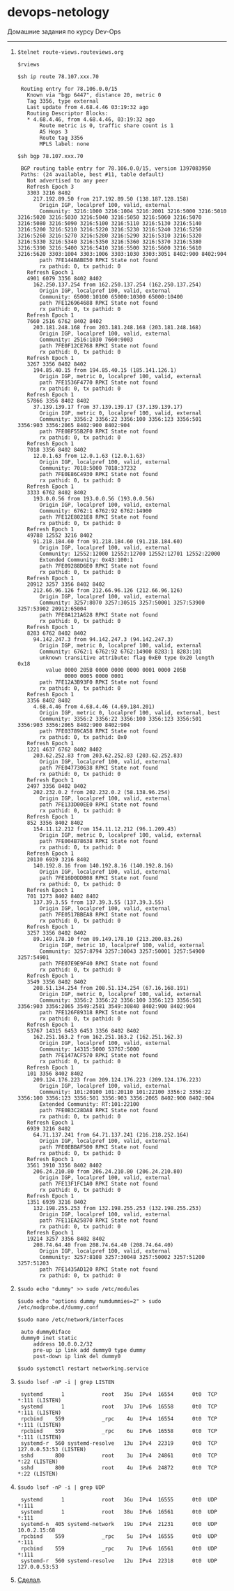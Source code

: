 # devops-netology
Домашние задания по курсу Dev-Ops

------

1. `$telnet route-views.routeviews.org`

   `$rviews`

   `$sh ip route 78.107.xxx.70`

		Routing entry for 78.106.0.0/15
		  Known via "bgp 6447", distance 20, metric 0
		  Tag 3356, type external
		  Last update from 4.68.4.46 03:19:32 ago
		  Routing Descriptor Blocks:
		  * 4.68.4.46, from 4.68.4.46, 03:19:32 ago
		      Route metric is 0, traffic share count is 1
		      AS Hops 3
		      Route tag 3356
		      MPLS label: none

   `$sh bgp 78.107.xxx.70`

		BGP routing table entry for 78.106.0.0/15, version 1397083950
		Paths: (24 available, best #11, table default)
		  Not advertised to any peer
		  Refresh Epoch 3
		  3303 3216 8402
		    217.192.89.50 from 217.192.89.50 (138.187.128.158)
		      Origin IGP, localpref 100, valid, external
		      Community: 3216:1000 3216:1004 3216:2001 3216:5000 3216:5010 3216:5020 3216:5030 3216:5040 3216:5050 3216:5060 3216:5070 3216:5080 3216:5090 3216:5100 3216:5110 3216:5130 3216:5140 3216:5200 3216:5210 3216:5220 3216:5230 3216:5240 3216:5250 3216:5260 3216:5270 3216:5280 3216:5290 3216:5310 3216:5320 3216:5330 3216:5340 3216:5350 3216:5360 3216:5370 3216:5380 3216:5390 3216:5400 3216:5410 3216:5500 3216:5600 3216:5610 3216:5620 3303:1004 3303:1006 3303:1030 3303:3051 8402:900 8402:904
		      path 7FE144BABE50 RPKI State not found
		      rx pathid: 0, tx pathid: 0
		  Refresh Epoch 1
		  4901 6079 3356 8402 8402
		    162.250.137.254 from 162.250.137.254 (162.250.137.254)
		      Origin IGP, localpref 100, valid, external
		      Community: 65000:10100 65000:10300 65000:10400
		      path 7FE126964688 RPKI State not found
		      rx pathid: 0, tx pathid: 0
		  Refresh Epoch 1
		  7660 2516 6762 8402 8402
		    203.181.248.168 from 203.181.248.168 (203.181.248.168)
		      Origin IGP, localpref 100, valid, external
		      Community: 2516:1030 7660:9003
		      path 7FE0F12CE768 RPKI State not found
		      rx pathid: 0, tx pathid: 0
		  Refresh Epoch 1
		  3267 3356 8402 8402
		    194.85.40.15 from 194.85.40.15 (185.141.126.1)
		      Origin IGP, metric 0, localpref 100, valid, external
		      path 7FE1536F4770 RPKI State not found
		      rx pathid: 0, tx pathid: 0
		  Refresh Epoch 1
		  57866 3356 8402 8402
		    37.139.139.17 from 37.139.139.17 (37.139.139.17)
		      Origin IGP, metric 0, localpref 100, valid, external
		      Community: 3356:2 3356:22 3356:100 3356:123 3356:501 3356:903 3356:2065 8402:900 8402:904
		      path 7FE0BF55B2F0 RPKI State not found
		      rx pathid: 0, tx pathid: 0
		  Refresh Epoch 1
		  7018 3356 8402 8402
		    12.0.1.63 from 12.0.1.63 (12.0.1.63)
		      Origin IGP, localpref 100, valid, external
		      Community: 7018:5000 7018:37232
		      path 7FE0E86C4930 RPKI State not found
		      rx pathid: 0, tx pathid: 0
		  Refresh Epoch 1
		  3333 6762 8402 8402
		    193.0.0.56 from 193.0.0.56 (193.0.0.56)
		      Origin IGP, localpref 100, valid, external
		      Community: 6762:1 6762:92 6762:14900
		      path 7FE12E8021E8 RPKI State not found
		      rx pathid: 0, tx pathid: 0
		  Refresh Epoch 1
		  49788 12552 3216 8402
		    91.218.184.60 from 91.218.184.60 (91.218.184.60)
		      Origin IGP, localpref 100, valid, external
		      Community: 12552:12000 12552:12700 12552:12701 12552:22000
		      Extended Community: 0x43:100:1
		      path 7FE09288D6E0 RPKI State not found
		      rx pathid: 0, tx pathid: 0
		  Refresh Epoch 1
		  20912 3257 3356 8402 8402
		    212.66.96.126 from 212.66.96.126 (212.66.96.126)
		      Origin IGP, localpref 100, valid, external
		      Community: 3257:8070 3257:30515 3257:50001 3257:53900 3257:53902 20912:65004
		      path 7FE0A121A628 RPKI State not found
		      rx pathid: 0, tx pathid: 0
		  Refresh Epoch 1
		  8283 6762 8402 8402
		    94.142.247.3 from 94.142.247.3 (94.142.247.3)
		      Origin IGP, metric 0, localpref 100, valid, external
		      Community: 6762:1 6762:92 6762:14900 8283:1 8283:101
		      unknown transitive attribute: flag 0xE0 type 0x20 length 0x18
		        value 0000 205B 0000 0000 0000 0001 0000 205B
		              0000 0005 0000 0001
		      path 7FE12A3B93F0 RPKI State not found
		      rx pathid: 0, tx pathid: 0
		  Refresh Epoch 1
		  3356 8402 8402
		    4.68.4.46 from 4.68.4.46 (4.69.184.201)
		      Origin IGP, metric 0, localpref 100, valid, external, best
		      Community: 3356:2 3356:22 3356:100 3356:123 3356:501 3356:903 3356:2065 8402:900 8402:904
		      path 7FE03789CA58 RPKI State not found
		      rx pathid: 0, tx pathid: 0x0
		  Refresh Epoch 1
		  1221 4637 6762 8402 8402
		    203.62.252.83 from 203.62.252.83 (203.62.252.83)
		      Origin IGP, localpref 100, valid, external
		      path 7FE047730638 RPKI State not found
		      rx pathid: 0, tx pathid: 0
		  Refresh Epoch 1
		  2497 3356 8402 8402
		    202.232.0.2 from 202.232.0.2 (58.138.96.254)
		      Origin IGP, localpref 100, valid, external
		      path 7FE133D00EE0 RPKI State not found
		      rx pathid: 0, tx pathid: 0
		  Refresh Epoch 1
		  852 3356 8402 8402
		    154.11.12.212 from 154.11.12.212 (96.1.209.43)
		      Origin IGP, metric 0, localpref 100, valid, external
		      path 7FE004B78638 RPKI State not found
		      rx pathid: 0, tx pathid: 0
		  Refresh Epoch 1
		  20130 6939 3216 8402
		    140.192.8.16 from 140.192.8.16 (140.192.8.16)
		      Origin IGP, localpref 100, valid, external
		      path 7FE16D0DDB08 RPKI State not found
		      rx pathid: 0, tx pathid: 0
		  Refresh Epoch 1
		  701 1273 8402 8402 8402
		    137.39.3.55 from 137.39.3.55 (137.39.3.55)
		      Origin IGP, localpref 100, valid, external
		      path 7FE0517BBEA8 RPKI State not found
		      rx pathid: 0, tx pathid: 0
		  Refresh Epoch 1
		  3257 3356 8402 8402
		    89.149.178.10 from 89.149.178.10 (213.200.83.26)
		      Origin IGP, metric 10, localpref 100, valid, external
		      Community: 3257:8794 3257:30043 3257:50001 3257:54900 3257:54901
		      path 7FE07E9E9F40 RPKI State not found
		      rx pathid: 0, tx pathid: 0
		  Refresh Epoch 1
		  3549 3356 8402 8402
		    208.51.134.254 from 208.51.134.254 (67.16.168.191)
		      Origin IGP, metric 0, localpref 100, valid, external
		      Community: 3356:2 3356:22 3356:100 3356:123 3356:501 3356:903 3356:2065 3549:2581 3549:30840 8402:900 8402:904
		      path 7FE126F89318 RPKI State not found
		      rx pathid: 0, tx pathid: 0
		  Refresh Epoch 1
		  53767 14315 6453 6453 3356 8402 8402
		    162.251.163.2 from 162.251.163.2 (162.251.162.3)
		      Origin IGP, localpref 100, valid, external
		      Community: 14315:5000 53767:5000
		      path 7FE147ACF570 RPKI State not found
		      rx pathid: 0, tx pathid: 0
		  Refresh Epoch 1
		  101 3356 8402 8402
		    209.124.176.223 from 209.124.176.223 (209.124.176.223)
		      Origin IGP, localpref 100, valid, external
		      Community: 101:20100 101:20110 101:22100 3356:2 3356:22 3356:100 3356:123 3356:501 3356:903 3356:2065 8402:900 8402:904
		      Extended Community: RT:101:22100
		      path 7FE0B3C28DA8 RPKI State not found
		      rx pathid: 0, tx pathid: 0
		  Refresh Epoch 1
		  6939 3216 8402
		    64.71.137.241 from 64.71.137.241 (216.218.252.164)
		      Origin IGP, localpref 100, valid, external
		      path 7FE0EBBAF500 RPKI State not found
		      rx pathid: 0, tx pathid: 0
		  Refresh Epoch 1
		  3561 3910 3356 8402 8402
		    206.24.210.80 from 206.24.210.80 (206.24.210.80)
		      Origin IGP, localpref 100, valid, external
		      path 7FE13F1FC1A0 RPKI State not found
		      rx pathid: 0, tx pathid: 0
		  Refresh Epoch 1
		  1351 6939 3216 8402
		    132.198.255.253 from 132.198.255.253 (132.198.255.253)
		      Origin IGP, localpref 100, valid, external
		      path 7FE11EA25870 RPKI State not found
		      rx pathid: 0, tx pathid: 0
		  Refresh Epoch 1
		  19214 3257 3356 8402 8402
		    208.74.64.40 from 208.74.64.40 (208.74.64.40)
		      Origin IGP, localpref 100, valid, external
		      Community: 3257:8108 3257:30048 3257:50002 3257:51200 3257:51203
		      path 7FE1435AD120 RPKI State not found
		      rx pathid: 0, tx pathid: 0


2. `$sudo echo "dummy" >> sudo /etc/modules`

   `$sudo echo "options dummy numdummies=2" > sudo /etc/modprobe.d/dummy.conf`

   `$sudo nano /etc/network/interfaces`

		auto dummy0iface 
		dummy0 inet static    
			address 10.0.0.2/32    
			pre-up ip link add dummy0 type dummy    
			post-down ip link del dummy0

   `$sudo systemctl restart networking.service`


3. `$sudo lsof -nP -i | grep LISTEN`

	    systemd      1            root   35u  IPv4  16554      0t0  TCP *:111 (LISTEN)
    	systemd      1            root   37u  IPv6  16558      0t0  TCP *:111 (LISTEN)
    	rpcbind    559            _rpc    4u  IPv4  16554      0t0  TCP *:111 (LISTEN)
    	rpcbind    559            _rpc    6u  IPv6  16558      0t0  TCP *:111 (LISTEN)
    	systemd-r  560 systemd-resolve   13u  IPv4  22319      0t0  TCP 127.0.0.53:53 (LISTEN)
    	sshd       800            root    3u  IPv4  24861      0t0  TCP *:22 (LISTEN)
    	sshd       800            root    4u  IPv6  24872      0t0  TCP *:22 (LISTEN)


4. `$sudo lsof -nP -i | grep UDP`

    	systemd      1            root   36u  IPv4  16555      0t0  UDP *:111
    	systemd      1            root   38u  IPv6  16561      0t0  UDP *:111
    	systemd-n  405 systemd-network   19u  IPv4  21231      0t0  UDP 10.0.2.15:68
    	rpcbind    559            _rpc    5u  IPv4  16555      0t0  UDP *:111
    	rpcbind    559            _rpc    7u  IPv6  16561      0t0  UDP *:111
    	systemd-r  560 systemd-resolve   12u  IPv4  22318      0t0  UDP 127.0.0.53:53


5. [Сделал](https://drive.google.com/file/d/1mjr1UUA11ch_ccLJHJuDgGaB60H7Fyli/view?usp=sharing). 

   
   
